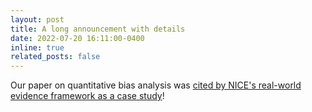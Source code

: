 ```yaml
---
layout: post
title: A long announcement with details
date: 2022-07-20 16:11:00-0400
inline: true
related_posts: false
---
```


Our paper on quantitative bias analysis was [cited by NICE's real-world evidence framework as a case study](https://www.nice.org.uk/corporate/ecd9/chapter/appendix-2-reporting-on-methods-used-to-minimise-risk-of-bias)!
